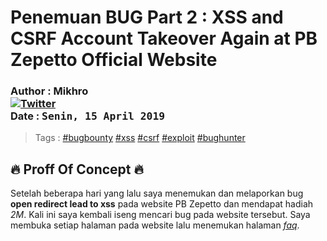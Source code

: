 # Penemuan BUG Part 2 : XSS and CSRF Account Takeover Again at PB Zepetto Official Website
### Author : Mikhro <br><a href="https://www.facebook.com/josh.s.mikhael" rel="nofollow"><img src="https://img.shields.io/badge/contact-facebook-blue.svg" alt="Twitter" data-canonical-src="https://img.shields.io/badge/facebook-josh.s.mikhael-blue.svg" style="max-width:100%;"></a> <br> **Date** : <kbd> Senin, 15 April 2019</kbd>

> Tags : [#bugbounty](https://www.google.com/search?q=bugbounty) [#xss](https://www.google.com/search?q=xss) [#csrf](https://www.google.com/search?q=csrf) [#exploit](https://www.google.com/search?q=exploit) [#bughunter](https://www.google.com/search?q=bughunter)

## 🔥 Proff Of Concept 🔥
Setelah beberapa hari yang lalu saya menemukan dan melaporkan bug **open redirect lead to xss** pada website PB Zepetto dan mendapat hadiah *2M*. Kali ini saya kembali iseng mencari bug pada website tersebut. Saya membuka setiap halaman pada website lalu menemukan halaman *[faq](https://www.pointblank.id/faq/list)*. <br>

